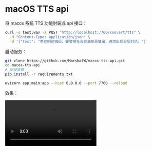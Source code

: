 # macOS TTS api

将 macos 系统 TTS 功能封装成 api 接口：

```bash
curl -o test.wav -X POST "http://localhost:7760/convert/tts" \
  -H "Content-Type: application/json" \
  -d '{"text": "李在明还强调，要警惕社会充满厌恶情绪，进而出现分裂对抗。"}'
```

启动服务：

```bash
git clone https://github.com/MarshalW/macos-tts-api.git
cd macos-tts-api
# 安装依赖
pip install -r requirements.txt

uvicorn app.main:app --host 0.0.0.0 --port 7760 --reload
```

效果：

![](./example.mp4)